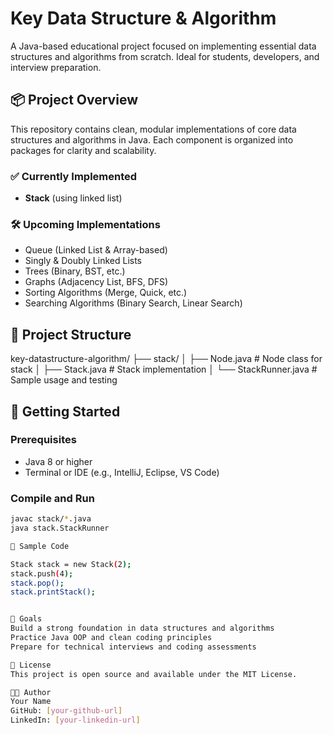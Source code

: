 # Key Data Structure & Algorithm

A Java-based educational project focused on implementing essential data structures and algorithms from scratch. Ideal for students, developers, and interview preparation.

## 📦 Project Overview

This repository contains clean, modular implementations of core data structures and algorithms in Java. Each component is organized into packages for clarity and scalability.

### ✅ Currently Implemented

- **Stack** (using linked list)

### 🛠 Upcoming Implementations

- Queue (Linked List & Array-based)
- Singly & Doubly Linked Lists
- Trees (Binary, BST, etc.)
- Graphs (Adjacency List, BFS, DFS)
- Sorting Algorithms (Merge, Quick, etc.)
- Searching Algorithms (Binary Search, Linear Search)

## 🧩 Project Structure

key-datastructure-algorithm/
├── stack/
│ ├── Node.java # Node class for stack
│ ├── Stack.java # Stack implementation
│ └── StackRunner.java # Sample usage and testing

## 🚀 Getting Started

### Prerequisites

- Java 8 or higher
- Terminal or IDE (e.g., IntelliJ, Eclipse, VS Code)

### Compile and Run

```bash
javac stack/*.java
java stack.StackRunner

🧪 Sample Code

Stack stack = new Stack(2);
stack.push(4);
stack.pop();
stack.printStack();


🎯 Goals
Build a strong foundation in data structures and algorithms
Practice Java OOP and clean coding principles
Prepare for technical interviews and coding assessments

📄 License
This project is open source and available under the MIT License.

👨‍💻 Author
Your Name
GitHub: [your-github-url]
LinkedIn: [your-linkedin-url]

